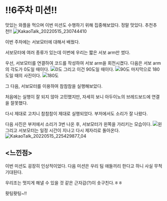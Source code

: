 !!6주차 미션!!
======
맛있는 와플을 먹으며 이번 미션도 수행하기 위해 집중해보았다. 정말 맛있다. 추천추천!!
 ![KakaoTalk_20220515_230744410](https://user-images.githubusercontent.com/101803521/168477055-96d92d3d-b613-4f2a-b223-f59f157946c9.jpg)

이번 주차에는 서보모터에 대해서 배웠다.

서보모터에 여러 종류가 있는데 이번에 우리는 짧은 서보 arm만 썼다.

우선, 서보모터를 연결하여 코드를 작성하여 서보 arm을 회전시켰다.
다음은 서보 arm의 각도가 0도일 때이다.
 ![0도](https://user-images.githubusercontent.com/101803521/168476612-9c172cf6-0b7c-426f-840b-cef21e30d680.jpg)
그리고 이건 90도일 때이다.
 ![90도](https://user-images.githubusercontent.com/101803521/168476615-c12dfdff-6752-47bd-ad02-9496a0da1d6a.jpg)
마지막으로 180도일 때의 사진이다.
 ![180도](https://user-images.githubusercontent.com/101803521/168476617-fbf53f70-da76-44f4-b72e-6053016d3ec4.jpg)
 
 
 그 다음, 서보모터를 이용하여 참참참을 실행해보았다.
 
 처음에는 실행이 잘 되지 않아 고민했지만, 자세히 보니 아두이노의 브레드보드에 연결을 잘못했다.
 
 다시 제대로 고치니 참참참이 제대로 실행되었다. 부저에서도 소리가 잘 나왔다.
 
 다음 사진은 부저에서 소리가 3번 나온 후, 서보모터가 왼쪽을 가리키는 모습이다.
 ![왼](https://user-images.githubusercontent.com/101803521/168476620-cc34b69f-3c19-4865-9e48-17fc0c18ebbd.jpg)
 그리고 서보모터는 일정 시간이 지나고 다시 제자리로 돌아온다.
 ![KakaoTalk_20220515_225429877_04](https://user-images.githubusercontent.com/101803521/168476619-6a941cc4-c911-4fda-9e50-9abd536e1257.jpg)
 
 
 <느낀점>
 --------
 이번 미션도 굉장히 인상적이었다. 다음 미션은 우리 팀 애들끼리 한다고 하니 사실 무척 기대된다.
 
 우리조는 멋지게 해낼 수 있을 것 같은 근자감(?)이 솟구친다.ㅎㅎ
 
 홧팅홧팅~!!
